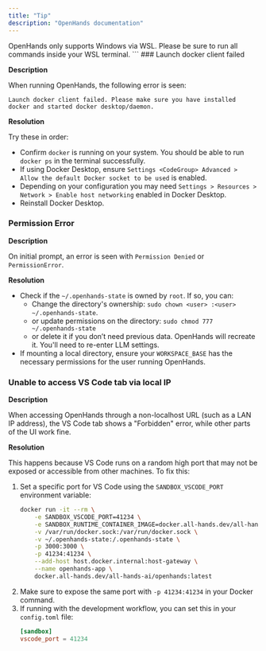 ```yaml
---
title: "Tip"
description: "OpenHands documentation"
---
```

</CodeGroup>

<Tip>
OpenHands only supports Windows via WSL. Please be sure to run all commands inside your WSL terminal.
</CodeGroup>

</Tip>
```
### Launch docker client failed
</CodeGroup>

**Description**

When running OpenHands, the following error is seen:
```
Launch docker client failed. Please make sure you have installed docker and started docker desktop/daemon.
```

**Resolution**

Try these in order:
* Confirm `docker` is running on your system. You should be able to run `docker ps` in the terminal successfully.
* If using Docker Desktop, ensure `Settings <CodeGroup>
Advanced > Allow the default Docker socket to be used` is enabled.
* Depending on your configuration you may need `Settings > Resources > Network > Enable host networking` enabled in Docker Desktop.
* Reinstall Docker Desktop.
</CodeGroup>

### Permission Error

**Description**

On initial prompt, an error is seen with `Permission Denied` or `PermissionError`.

**Resolution**

* Check if the `~/.openhands-state` is owned by `root`. If so, you can:
  * Change the directory's ownership: `sudo chown <user>
:<user> ~/.openhands-state`.
  * or update permissions on the directory: `sudo chmod 777 ~/.openhands-state`
  * or delete it if you don’t need previous data. OpenHands will recreate it. You'll need to re-enter LLM settings.
* If mounting a local directory, ensure your `WORKSPACE_BASE` has the necessary permissions for the user running
  OpenHands.
</CodeGroup>

### Unable to access VS Code tab via local IP

**Description**

When accessing OpenHands through a non-localhost URL (such as a LAN IP address), the VS Code tab shows a "Forbidden"
error, while other parts of the UI work fine.

**Resolution**

This happens because VS Code runs on a random high port that may not be exposed or accessible from other machines.
To fix this:

1. Set a specific port for VS Code using the `SANDBOX_VSCODE_PORT` environment variable:
   ```bash
   docker run -it --rm \
       -e SANDBOX_VSCODE_PORT=41234 \
       -e SANDBOX_RUNTIME_CONTAINER_IMAGE=docker.all-hands.dev/all-hands-ai/runtime:latest \
       -v /var/run/docker.sock:/var/run/docker.sock \
       -v ~/.openhands-state:/.openhands-state \
       -p 3000:3000 \
       -p 41234:41234 \
       --add-host host.docker.internal:host-gateway \
       --name openhands-app \
       docker.all-hands.dev/all-hands-ai/openhands:latest
   ```
2. Make sure to expose the same port with `-p 41234:41234` in your Docker command.
3. If running with the development workflow, you can set this in your `config.toml` file:
   ```toml
   [sandbox]
   vscode_port = 41234
   ```
